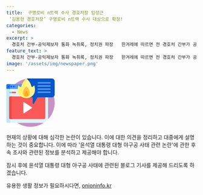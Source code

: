 ```yaml
---
title:  구명로비 n트랙 수사 경호처장 임성근
 ‘김용현 경호처장’ 구명로비 n트랙 수사 대상으로 확정!
categories:
  - News
excerpt: >
  경호처 간부-공익제보자 통화 녹취록, 정치권 파장   한겨레에 따르면 전 경호처 간부가 공익제보자와 통화에서 김용현 대통령 경호처장과 관련해 이종호 전 블랙펄인베스트의 브이아이피 언급으로 수사가 불가피하다고 밝힌 것으로 확인됐다. 김 청장과 관련해 수사가 불가피한 상황에서 임 전 사단장과의 관련성 등을 살펴봐야 한다. 경호처 고위공무원 출신인 관계자들의 의심스러운 행동과 통화내역 등이 파장을 불러일으키며, 공수처 수사가 불가피한 상황으로 전개될 전망이다.
feature_text: >
  경호처 간부-공익제보자 통화 녹취록, 정치권 파장   한겨레에 따르면 전 경호처 간부가 공익제보자와 통화에서 김용현 대통령 경호처장과 관련해 이종호 전 블랙펄인베스트의 브이아이피 언급으로 수사가 불가피하다고 밝힌 것으로 확인됐다. 김 청장과 관련해 수사가 불가피한 상황에서 임 전 사단장과의 관련성 등을 살펴봐야 한다. 경호처 고위공무원 출신인 관계자들의 의심스러운 행동과 통화내역 등이 파장을 불러일으키며, 공수처 수사가 불가피한 상황으로 전개될 전망이다.
image: '/assets/img/newspaper.png'
---
```


<p><img src="/assets/img/news.png" alt="rentncar 속보" /></p>

<p>현재의 상황에 대해 심각한 논란이 있습니다. 이에 대한 의견을 정리하고 대중에게 설명하는 것이 중요합니다. 이에 따라 '윤석열 대통령 대형 야구공 사태 관련 논란'에 관한 후속 조사와 관련된 정보를 분석하고 제공해야 합니다. </p>

<p>잠시 후에 윤석열 대통령 대형 야구공 사태에 관련된 블로그 기사를 제공해 드리도록 하겠습니다.</p>
유용한 생활 정보가 필요하시다면, <a href="https://onioninfo.kr" rel="dofollow">onioninfo.kr</a>



